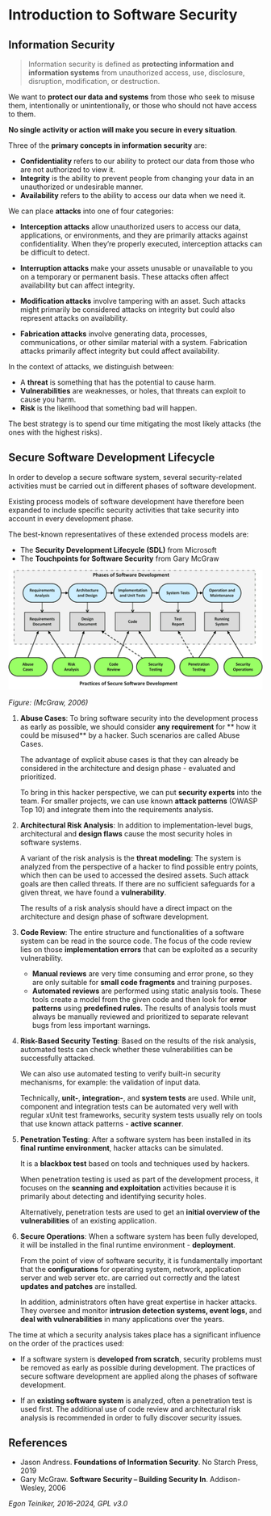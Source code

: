 # Introduction to Software Security

## Information Security

> Information security is defined as **protecting information and information systems** 
> from unauthorized access, use, disclosure, disruption, modification, or destruction.

We want to **protect our data and systems** from those who seek to misuse them, 
intentionally or unintentionally, or those who should not have access to them.

**No single activity or action will make you secure in every situation**.

Three of the **primary concepts in information security** are:
* **Confidentiality** refers to our ability to protect our data from those 
    who are not authorized to view it.
* **Integrity** is the ability to prevent people from changing your data in 
    an unauthorized or undesirable manner.
* **Availability** refers to the ability to access our data when we need it.

We can place **attacks** into one of four categories: 
* **Interception attacks** allow unauthorized users to access our data, 
    applications, or environments, and they are primarily attacks against 
    confidentiality. When they’re properly executed, interception attacks 
    can be difficult to detect.

* **Interruption attacks** make your assets unusable or unavailable to you 
    on a temporary or permanent basis. These attacks often affect availability 
    but can affect integrity.

* **Modification attacks** involve tampering with an asset. Such attacks 
    might primarily be considered attacks on integrity but could also 
    represent attacks on availability.

* **Fabrication attacks** involve generating data, processes, communications, 
    or other similar material with a system. Fabrication attacks primarily 
    affect integrity but could affect availability.

In the context of attacks, we distinguish between:
* A **threat** is something that has the potential to cause harm.
* **Vulnerabilities** are weaknesses, or holes, that threats can 
    exploit to cause you harm.
* **Risk** is the likelihood that something bad will happen.

The best strategy is to spend our time mitigating the most likely attacks 
(the ones with the highest risks).


## Secure Software Development Lifecycle

In order to develop a secure software system, several security-related 
activities must be carried out in different phases of software development.

Existing process models of software development have therefore been expanded 
to include specific security activities that take security into account in 
every development phase.

The best-known representatives of these extended process models are: 
* The **Security Development Lifecycle (SDL)** from Microsoft 
* The **Touchpoints for Software Security** from Gary McGraw


![Secure Development Lifecycle](figures/Secure-SDL.png)

_Figure: (McGraw, 2006)_

1. **Abuse Cases**: To bring software security into the development process 
    as early as possible, we should consider **any requirement** for 
    ** how it could be misused** by a hacker. 
    Such scenarios are called Abuse Cases. 
    
    The advantage of explicit abuse cases is that they can already be considered 
    in the architecture and design phase - evaluated and prioritized.
    
    To bring in this hacker perspective, we can put **security experts** 
    into the team.
    For smaller projects, we can use known **attack patterns** (OWASP Top 10) 
    and integrate them into the requirements analysis.

2. **Architectural Risk Analysis**: In addition to implementation-level bugs, 
    architectural and **design flaws** cause the most security holes in software 
    systems.
    
    A variant of the risk analysis is the **threat modeling**: The system is 
    analyzed from the perspective of a hacker to find possible entry points, 
    which then can be used to accessed the desired assets. 
    Such attack goals are then called threats. 
    If there are no sufficient safeguards for a given threat, we have found 
    a **vulnerability**.

    The results of a risk analysis should have a direct impact on the architecture 
    and design phase of software development.

3. **Code Review**: The entire structure and functionalities of a software system 
    can be read in the source code. The focus of the code review lies on those 
    **implementation errors** that can be exploited as a security vulnerability. 

    * **Manual reviews** are very time consuming and error prone, so they are only 
        suitable for **small code fragments** and training purposes. 
    * **Automated reviews** are performed using static analysis tools. These tools 
        create a model from the given code and then look for **error patterns** using 
        **predefined rules**. The results of analysis tools must always be manually 
        reviewed and prioritized to separate relevant bugs from less important warnings.

4. **Risk-Based Security Testing**: Based on the results of the risk analysis, 
    automated tests can check whether these vulnerabilities can be successfully 
    attacked.
    
    We can also use automated testing to verify built-in security mechanisms, 
    for example: the validation of input data.
    
    Technically, **unit-**, **integration-**, and **system tests** are used.
    While unit, component and integration tests can be automated very well with 
    regular xUnit test frameworks, security system tests usually rely on tools 
    that use known attack patterns - **active scanner**.

5. **Penetration Testing**: After a software system has been installed in its 
    **final runtime environment**, hacker attacks can be simulated. 
    
    It is a **blackbox test** based on tools and techniques used by hackers.
    
    When penetration testing is used as part of the development process, it 
    focuses on the **scanning and exploitation** activities because it is primarily 
    about detecting and identifying security holes. 
    
    Alternatively, penetration tests are used to get an **initial overview of the vulnerabilities** of an existing application.

6. **Secure Operations**: When a software system has been fully developed, 
    it will be installed in the final runtime environment - **deployment**. 
    
    From the point of view of software security, it is fundamentally important 
    that the **configurations** for operating system, network, application server 
    and web server etc. are carried out correctly and the latest **updates and 
    patches** are installed.
    
    In addition, administrators often have great expertise in hacker attacks. 
    They oversee and monitor **intrusion detection systems, event logs**, and 
    **deal with vulnerabilities** in many applications over the years.

The time at which a security analysis takes place has a significant influence 
on the order of the practices used:
* If a software system is **developed from scratch**, security problems must 
    be removed as early as possible during development. 
    The practices of secure software development are applied along the phases 
    of software development.

* If an **existing software system** is analyzed, often a penetration test is 
    used first. The additional use of code review and architectural risk 
    analysis is recommended in order to fully discover security issues.

## References

* Jason Andress. **Foundations of Information Security**. No Starch Press, 2019
* Gary McGraw. **Software Security – Building Security In**. Addison-Wesley, 2006

*Egon Teiniker, 2016-2024, GPL v3.0*



